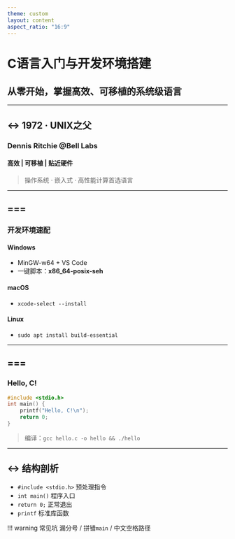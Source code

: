 ```yaml
---
theme: custom
layout: content
aspect_ratio: "16:9"
---
```


# C语言入门与开发环境搭建
## 从零开始，掌握高效、可移植的系统级语言

---

## <-> 1972 · UNIX之父
### Dennis Ritchie @Bell Labs
#### 高效 | 可移植 | 贴近硬件  
> 操作系统 · 嵌入式 · 高性能计算首选语言

---

## ===
### 开发环境速配
#### Windows
- MinGW-w64 + VS Code
- 一键脚本：**x86_64-posix-seh**
#### macOS
- `xcode-select --install`
#### Linux
- `sudo apt install build-essential`

---

## ===
### Hello, C!
```c
#include <stdio.h>
int main() {
    printf("Hello, C!\n");
    return 0;
}
```
> 编译：`gcc hello.c -o hello && ./hello`

---

## <-> 结构剖析
- `#include <stdio.h>` 预处理指令
- `int main()` 程序入口
- `return 0;` 正常退出
- `printf` 标准库函数

!!! warning 常见坑
    漏分号 / 拼错`main` / 中文空格路径